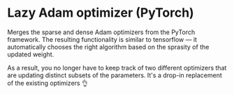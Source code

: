 # Lazy Adam optimizer (PyTorch)

Merges the sparse and dense Adam optimizers from the PyTorch framework. The resulting functionality is similar to tensorflow — it automatically chooses the right algorithm based on the sprasity of the updated weight. 

As a result, you no longer have to keep track of two different optimizers that are updating distinct subsets of the parameters. It's a drop-in replacement of the existing optimizers :ok_hand:
